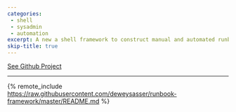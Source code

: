 ```yaml
---
categories:
 - shell
 - sysadmin
 - automation
excerpt: A new a shell framework to construct manual and automated runbooks
skip-title: true
---
```


[See Github Project](https://github.com/deweysasser/runbook-framework)

---
{% remote_include https://raw.githubusercontent.com/deweysasser/runbook-framework/master/README.md %}